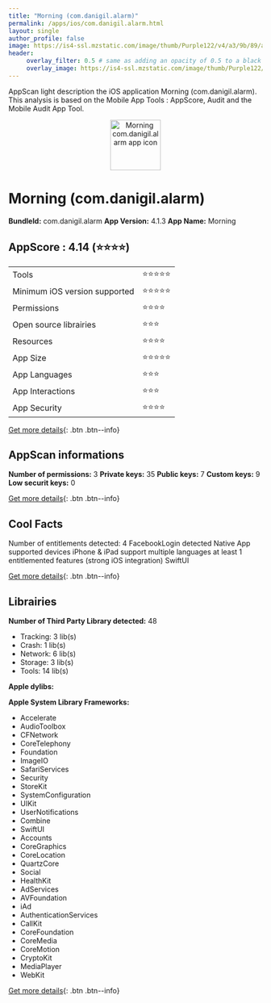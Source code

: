 ```yaml
---
title: "Morning (com.danigil.alarm)"
permalink: /apps/ios/com.danigil.alarm.html
layout: single
author_profile: false
image: https://is4-ssl.mzstatic.com/image/thumb/Purple122/v4/a3/9b/89/a39b89af-34b9-75c2-2cc4-e29ac23aeece/AppIcon-0-1x_U007emarketing-0-7-0-85-220.png/512x512bb.jpg
header: 
     overlay_filter: 0.5 # same as adding an opacity of 0.5 to a black background
     overlay_image: https://is4-ssl.mzstatic.com/image/thumb/Purple122/v4/a3/9b/89/a39b89af-34b9-75c2-2cc4-e29ac23aeece/AppIcon-0-1x_U007emarketing-0-7-0-85-220.png/512x512bb.jpg
---
```

AppScan light description the iOS application Morning (com.danigil.alarm). This analysis is based on the Mobile App Tools : AppScore, Audit and the Mobile Audit App Tool.

  
  
<div style="text-align: center;"><img src="https://is4-ssl.mzstatic.com/image/thumb/Purple122/v4/a3/9b/89/a39b89af-34b9-75c2-2cc4-e29ac23aeece/AppIcon-0-1x_U007emarketing-0-7-0-85-220.png/512x512bb.jpg" width="100" height="100" alt="Morning com.danigil.alarm app icon"></div>  
  
# Morning (com.danigil.alarm)

**BundleId:** com.danigil.alarm
**App Version:** 4.1.3
**App Name:** Morning


## AppScore : 4.14 (⭐️⭐️⭐️⭐️) 

<table>
<tr><td> Tools </td><td> ⭐️⭐️⭐️⭐️⭐️ </td></tr>
<tr><td> Minimum iOS version supported </td><td> ⭐️⭐️⭐️⭐️⭐️ </td></tr>
<tr><td> Permissions </td><td> ⭐️⭐️⭐️⭐️ </td></tr>
<tr><td> Open source librairies </td><td> ⭐️⭐️⭐️ </td></tr>
<tr><td> Resources </td><td> ⭐️⭐️⭐️⭐️ </td></tr>
<tr><td> App Size </td><td> ⭐️⭐️⭐️⭐️⭐️ </td></tr>
<tr><td> App Languages </td><td> ⭐️⭐️⭐️ </td></tr>
<tr><td> App Interactions </td><td> ⭐️⭐️⭐️ </td></tr>
<tr><td> App Security </td><td> ⭐️⭐️⭐️⭐️ </td></tr>
</table>

[Get more details](/pricing.html){: .btn .btn--info}  
  
## AppScan informations 

**Number of permissions:** 3
**Private keys:** 35
**Public keys:** 7
**Custom keys:** 9
**Low securit keys:** 0
  
[Get more details](/pricing.html){: .btn .btn--info}

## Cool Facts

Number of entitlements detected: 4
FacebookLogin detected
Native App
supported devices iPhone & iPad
support multiple languages
at least 1 entitlemented features (strong iOS integration)
SwiftUI
  
[Get more details](/pricing.html){: .btn .btn--info}

## Librairies 
**Number of Third Party Library detected:** 48
- Tracking: 3 lib(s)
- Crash: 1 lib(s)
- Network: 6 lib(s)
- Storage: 3 lib(s)
- Tools: 14 lib(s)

**Apple dylibs:**


**Apple System Library Frameworks:**
- Accelerate
- AudioToolbox
- CFNetwork
- CoreTelephony
- Foundation
- ImageIO
- SafariServices
- Security
- StoreKit
- SystemConfiguration
- UIKit
- UserNotifications
- Combine
- SwiftUI
- Accounts
- CoreGraphics
- CoreLocation
- QuartzCore
- Social
- HealthKit
- AdServices
- AVFoundation
- iAd
- AuthenticationServices
- CallKit
- CoreFoundation
- CoreMedia
- CoreMotion
- CryptoKit
- MediaPlayer
- WebKit


  
[Get more details](/pricing.html){: .btn .btn--info}

